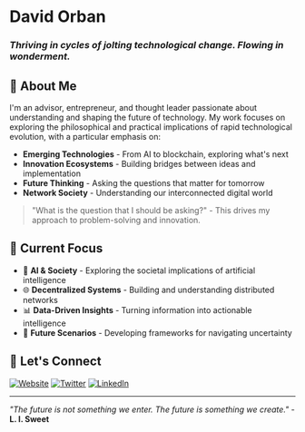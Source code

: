 # David Orban

### *Thriving in cycles of jolting technological change. Flowing in wonderment.*

## 🚀 About Me

I'm an advisor, entrepreneur, and thought leader passionate about understanding and shaping the future of technology. My work focuses on exploring the philosophical and practical implications of rapid technological evolution, with a particular emphasis on:

- **Emerging Technologies** - From AI to blockchain, exploring what's next
- **Innovation Ecosystems** - Building bridges between ideas and implementation  
- **Future Thinking** - Asking the questions that matter for tomorrow
- **Network Society** - Understanding our interconnected digital world

> "What is the question that I should be asking?" - This drives my approach to problem-solving and innovation.

## 🎯 Current Focus

- 🤖 **AI & Society** - Exploring the societal implications of artificial intelligence
- 🌐 **Decentralized Systems** - Building and understanding distributed networks
- 📊 **Data-Driven Insights** - Turning information into actionable intelligence
- 🔮 **Future Scenarios** - Developing frameworks for navigating uncertainty

## 🤝 Let's Connect

[![Website](https://img.shields.io/badge/Website-davidorban.com-blue?style=for-the-badge&logo=google-chrome)](http://www.davidorban.com)
[![Twitter](https://img.shields.io/badge/Twitter-@davidorban-1DA1F2?style=for-the-badge&logo=twitter&logoColor=white)](https://twitter.com/davidorban)
[![LinkedIn](https://img.shields.io/badge/LinkedIn-Connect-0077B5?style=for-the-badge&logo=linkedin&logoColor=white)](https://www.linkedin.com/in/davidorban)

---

*"The future is not something we enter. The future is something we create."* - **L. I. Sweet**
